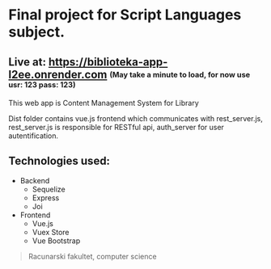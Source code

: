 # Final project for Script Languages subject.

## Live at: https://biblioteka-app-l2ee.onrender.com <sub><sup>(May take a minute to load, for now use usr: 123 pass: 123)</sub></sup>

This web app is Content Management System for Library

Dist folder contains vue.js frontend which communicates with rest_server.js, rest_server.js is responsible for RESTful api, auth_server for user autentification.

## Technologies used:
- Backend
  - Sequelize
  - Express
  - Joi
- Frontend
  - Vue.js
  - Vuex Store
  - Vue Bootstrap

> Racunarski fakultet, computer science
